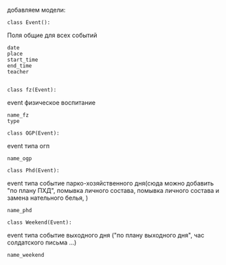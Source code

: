добавляем модели:
```
class Event():
  ```
  Поля общие для всех событий
  ```
  date
  place
  start_time
  end_time
  teacher


class fz(Event):
  ```
  event физическое воспитание 
  ```
  name_fz
  type

class OGP(Event):
  ```
  event типа огп
  ```
  name_ogp

class Phd(Event):
  ```
  event типа событие парко-хозяйственного
  дня(сюда можно добавить "по плану ПХД", помывка личного состава,
  помывка личного состава и замена нательного белья, )
  ```
  name_phd

class Weekend(Event):
  ```
  event типа событие выходного дня ("по плану выходного дня", час солдатского письма ...)
  ```
  name_weekend

```


